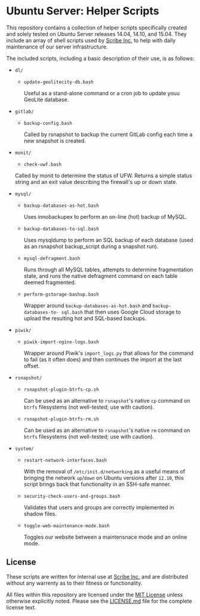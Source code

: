 # Ubuntu Server: Helper Scripts

This repository contains a collection of helper scripts specifically created and solely tested on Ubuntu Server releases 14.04, 14.10, and 15.04. They include an array of shell scripts used by [Scribe Inc.](https://scribenet.com) to help with daily maintenance of our server infrastructure.

The included scripts, including a basic description of their use, is as follows:

- `dl/`

  - `update-geolitecity-db.bash`
  
    Useful as a stand-alone command or a cron job to update youu GeoLite database.

- `gitlab/`

  - `backup-config.bash`
     
     Called by rsnapshot to backup the current GitLab config each time a new 
     snapshot is created.
    
- `monit/`

	- `check-uwf.bash`
  
    Called by monit to determine the status of UFW. Returns a simple status string 
    and an exit value describing the firewall's up or down state.

- `mysql/`

  - `backup-databases-as-hot.bash`
    
    Uses innobackupex to perform an on-line (hot) backup of MySQL.
    
  - `backup-databases-to-sql.bash`
  
    Uses mysqldump to perform an SQL backup of each database (used as an rsnapshot 
    backup_script during a snapshot run).
    
  - `mysql-defragment.bash`
  
    Runs through all MySQL tables, attempts to determine fragmentation state, and 
    runs the native defragment command on each table deemed fragmented.
    
  - `perform-gstorage-bashup.bash`
  
    Wrapper around `backup-databases-as-hot.bash` and `backup-databases-to-
    sql.bash` that then uses Google Cloud storage to upload the resulting hot and 
    SQL-based backups.
    
- `piwik/`

  - `piwik-import-nginx-logs.bash`
  
    Wrapper around Piwik's `import_logs.py` that allows for the command to fail (as it often does) and then continues the import at the last offset.
    
- `rsnapshot/`

  - `rsnapshot-plugin-btrfs-cp.sh`
  
    Can be used as an alternative to `rsnapshot`'s native `cp` command on `btrfs` 
    filesystems (not well-tested; use with caution).

  - `rsnapshot-plugin-btrfs-rm.sh`
  
    Can be used as an alternative to `rsnapshot`'s native `rm` command on `btrfs`
    filesystems (not well-tested; use with caution).
    
- `system/`

  - `restart-network-interfaces.bash`
  
    With the removal of `/etc/init.d/networking` as a useful means of bringing the 
    network `up`/`down` on Ubuntu versions after `12.10`, this script brings back 
    that functionality in an SSH-safe manner.
    
  - `security-check-users-and-groups.bash`
  
    Validates that users and groups are correctly implemented in shadow files.
    
  - `toggle-web-maintenance-mode.bash`
  
    Toggles our website between a maintensnace mode and an online mode.
    
## License

These scripts are written for internal use at [Scribe Inc.](https://scribenet.com)
and are distributed without any warrenty as to their fitness or functionality.

All files within this repository are licensed under the [MIT License](LICENSE.md)
unless otherwise explicitly noted. Please see the [LICENSE.md](LICENSE.md) file 
for the complete license text.